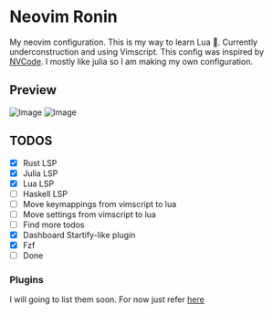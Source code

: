 # Neovim Ronin

My neovim configuration. This is my way to learn Lua 🌙. Currently underconstruction and using Vimscript.
This config was inspired by [NVCode](https://github.com/ChristianChiarulli/nvcode/). I mostly like julia so I am making my own configuration.

## Preview
![Image](https://github.com/ReneganRonin/nvim-ronin/blob/main/screenshots/dashboard.png)
![Image](https://github.com/ReneganRonin/nvim-ronin/blob/main/screenshots/rust_julia.png)

## TODOS

- [x] Rust LSP
- [x] Julia LSP
- [x] Lua LSP
- [ ] Haskell LSP
- [ ] Move keymappings from vimscript to lua
- [ ] Move settings from vimscript to lua
- [ ] Find more todos
- [x] Dashboard Startify-like plugin
- [x] Fzf
- [ ] Done 

### Plugins
I will going to list them soon. For now just refer [here](https://github.com/ReneganRonin/nvim-ronin/blob/main/lua/plugins.lua)
